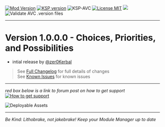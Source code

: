 <!-- ReleaseLayout.md v1.1.4.0
B9 Stock Patches (B9P)
created: 11 Aug 2018
updated: 26 Mar 2020 -->

[![Mod Version][shield:mod:static]][MOD:forum] 
[![KSP version][shield:ksp:static]][KSP:website] ![KSP-AVC][shield:kspavc] [![License MIT][shield:license]][LINK:license] [![][LOGO:mit]][LINK:license]  
![Validate AVC .version files][shield:avcvalid]  
***  

# Version 1.0.0.0 - Choices, Priorities, and Possibilities
- intial release by [@zer0Kerbal][LINK:zer0Kerbal]
> See [Full Changelog][MOD:changelog] for full details of changes  
> See [Known Issues][MOD:issues] for known issues   
***  
*red box below is a link to forum post on how to get support*  
[![How to get support][image:get-support]][thread:getsupport]

![][HERO:0]  
***
 *Be Kind: Lithobrake, not jakebrake! Keep your Module Manager up to date*

[MOD:license]:      https://github.com/zer0Kerbal/B9StockPatches/blob/master/LICENSE
[MOD:issues]:       https://github.com/zer0Kerbal/B9StockPatches/issues
[MOD:known]:        https://github.com/zer0Kerbal/B9StockPatches/wiki/Known-Issues
[MOD:forum]:        https://forum.kerbalspaceprogram.com/index.php?/topic/191045-*
[MOD:changelog]:    https://raw.githubusercontent.com/zer0Kerbal/B9StockPatches/master/Changelog.cfg
[KSP:website]:      http://kerbalspaceprogram.com/

<!-- static -->
[shield:mod:static]: https://img.shields.io/badge/Solar%20Science%20version-1.3.0.0-orange.svg?style=plastic
[shield:code:static]:https://img.shields.io/badge/CODE-%3C.NET%203.5%3E%20%3CUnity%202017.1.3p1%3E%20%3CC%23%3E-blue?style=plastic
[shield:ksp:static]: https://img.shields.io/badge/KSP%20version-1.8.1-3Cf.svg?style=plastic

[shield:mod:latest]: https://img.shields.io/github/v/release/zer0Kerbal/B9StockPatches?include_prereleases?style=plastic
[shield:mod]: https://img.shields.io/endpoint?url=https://raw.githubusercontent.com/zer0Kerbal/B9StockPatches/master/json/mod.json
[shield:ksp]: https://img.shields.io/endpoint?url=https://raw.githubusercontent.com/zer0Kerbal/B9StockPatches/master/json/ksp.json
[shield:license]: https://img.shields.io/endpoint?url=https://raw.githubusercontent.com/zer0Kerbal/B9StockPatches/master/json/license.json
[shield:code]: https://img.shields.io/endpoint?url=https://raw.githubusercontent.com/zer0Kerbal/B9StockPatches/master/json/code.json  
[shield:kspavc]:     https://img.shields.io/badge/KSP-AVC--supported-brightgreen.svg?style=plastic
[shield:avcvalid]:    https://github.com/zer0Kerbal/B9StockPatches/workflows/Validate%20AVC%20.version%20files/badge.svg  
  
[image:get-support]:    https://i.postimg.cc/vHP6zmrw/image.png

[LINK:license]: https://github.com/zer0Kerbal/B9StockPatches/blob/master/License.md "MIT"  
[thread:getsupport]: https://forum.kerbalspaceprogram.com/index.php?/topic/83212-*  "Link to thread on how to get support"  
[LINK:zer0Kerbal]: https://forum.kerbalspaceprogram.com/index.php?/profile/190933-zer0kerbal/  "zer0Kerbal"  

<!--- license logo urls -->
[LOGO:mit]:   https://i.postimg.cc/bvjfsMP5/MIT-17x17.png

<!--- release graphic(s) -->
[HERO:0]: https:// "Deployable Assets"

<!--
GPLv2 2020
zer0Kerbal
-->